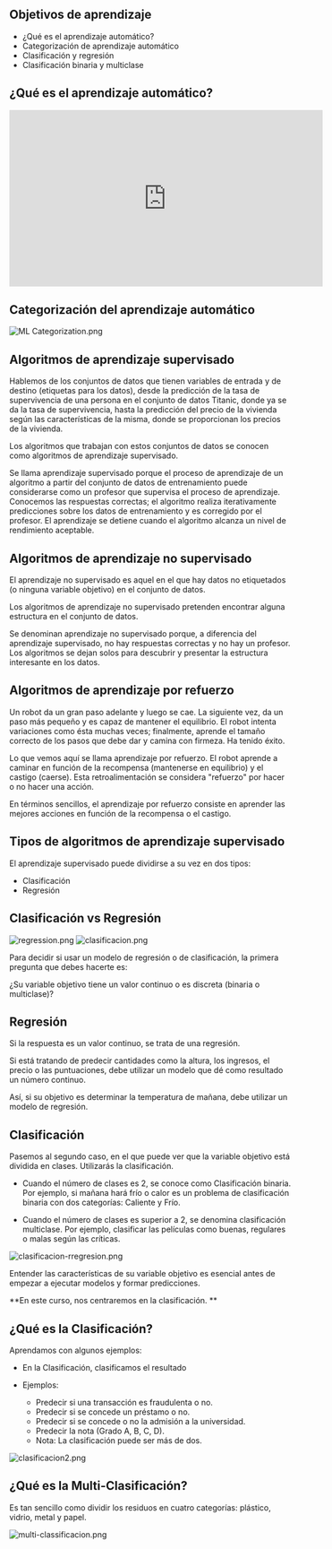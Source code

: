 ### 
## Objetivos de aprendizaje

* ¿Qué es el aprendizaje automático?
* Categorización de aprendizaje automático
* Clasificación y regresión
* Clasificación binaria y multiclase


## ¿Qué es el aprendizaje automático?
<iframe width="560" height="315" src="https://www.youtube.com/embed/gmvvaobm7eQ" title="YouTube video player" frameborder="0" allow="accelerometer; autoplay; clipboard-write; encrypted-media; gyroscope; picture-in-picture" allowfullscreen></iframe>

## Categorización del aprendizaje automático

![ML Categorization.png](https://dphi-live.s3.amazonaws.com/media_uploads/ML_Categorization_f99b6268dba44106851425bf55fcb584.png)


## Algoritmos de aprendizaje supervisado

Hablemos de los conjuntos de datos que tienen variables de entrada y de destino (etiquetas para los datos), desde la predicción de la tasa de supervivencia de una persona en el conjunto de datos Titanic, donde ya se da la tasa de supervivencia, hasta la predicción del precio de la vivienda según las características de la misma, donde se proporcionan los precios de la vivienda.

Los algoritmos que trabajan con estos conjuntos de datos se conocen como algoritmos de aprendizaje supervisado.

Se llama aprendizaje supervisado porque el proceso de aprendizaje de un algoritmo a partir del conjunto de datos de entrenamiento puede considerarse como un profesor que supervisa el proceso de aprendizaje. Conocemos las respuestas correctas; el algoritmo realiza iterativamente predicciones sobre los datos de entrenamiento y es corregido por el profesor. El aprendizaje se detiene cuando el algoritmo alcanza un nivel de rendimiento aceptable.

## Algoritmos de aprendizaje no supervisado

El aprendizaje no supervisado es aquel en el que hay datos no etiquetados (o ninguna variable objetivo) en el conjunto de datos.

Los algoritmos de aprendizaje no supervisado pretenden encontrar alguna estructura en el conjunto de datos.

Se denominan aprendizaje no supervisado porque, a diferencia del aprendizaje supervisado, no hay respuestas correctas y no hay un profesor. Los algoritmos se dejan solos para descubrir y presentar la estructura interesante en los datos.

## Algoritmos de aprendizaje por refuerzo

Un robot da un gran paso adelante y luego se cae. La siguiente vez, da un paso más pequeño y es capaz de mantener el equilibrio. El robot intenta variaciones como ésta muchas veces; finalmente, aprende el tamaño correcto de los pasos que debe dar y camina con firmeza. Ha tenido éxito.

Lo que vemos aquí se llama aprendizaje por refuerzo. El robot aprende a caminar en función de la recompensa (mantenerse en equilibrio) y el castigo (caerse). Esta retroalimentación se considera "refuerzo" por hacer o no hacer una acción.

En términos sencillos, el aprendizaje por refuerzo consiste en aprender las mejores acciones en función de la recompensa o el castigo.

## Tipos de algoritmos de aprendizaje supervisado

El aprendizaje supervisado puede dividirse a su vez en dos tipos:

* Clasificación
* Regresión

## Clasificación vs Regresión

![regression.png](https://dphi-live.s3.amazonaws.com/media_uploads/regression_1414d8e4641141be9e72202a67804f52.png)
![clasificacion.png](https://dphi-live.s3.amazonaws.com/media_uploads/clasificacion_ed5917b7f5084d7fa0c02d93a15dba93.png)

Para decidir si usar un modelo de regresión o de clasificación, la primera pregunta que debes hacerte es:

¿Su variable objetivo tiene un valor continuo o es discreta (binaria o multiclase)?

## Regresión
Si la respuesta es un valor continuo, se trata de una regresión.

Si está tratando de predecir cantidades como la altura, los ingresos, el precio o las puntuaciones, debe utilizar un modelo que dé como resultado un número continuo.

Así, si su objetivo es determinar la temperatura de mañana, debe utilizar un modelo de regresión.

## Clasificación

Pasemos al segundo caso, en el que puede ver que la variable objetivo está dividida en clases. Utilizarás la clasificación.

* Cuando el número de clases es 2, se conoce como Clasificación binaria. Por ejemplo, si mañana hará frío o calor es un problema de clasificación binaria con dos categorías: Caliente y Frío.

* Cuando el número de clases es superior a 2, se denomina clasificación multiclase. Por ejemplo, clasificar las películas como buenas, regulares o malas según las críticas.

![clasificacion-rregresion.png](https://dphi-live.s3.amazonaws.com/media_uploads/clasificacion-rregresion_268c8ae5392b4a69a5c200042db94d30.png)

Entender las características de su variable objetivo es esencial antes de empezar a ejecutar modelos y formar predicciones.

**En este curso, nos centraremos en la clasificación.
**

## ¿Qué es la Clasificación?
Aprendamos con algunos ejemplos:

* En la Clasificación, clasificamos el resultado
* Ejemplos:

  * Predecir si una transacción es fraudulenta o no.
  * Predecir si se concede un préstamo o no.
  * Predecir si se concede o no la admisión a la universidad.
  * Predecir la nota (Grado A, B, C, D).
  * Nota: La clasificación puede ser más de dos.

![clasificacion2.png](https://dphi-live.s3.amazonaws.com/media_uploads/clasificacion2_1ea23871771e4f5c8293a8813dca865c.png)

## ¿Qué es la Multi-Clasificación?

Es tan sencillo como dividir los residuos en cuatro categorías: plástico, vidrio, metal y papel.

![multi-classificacion.png](https://dphi-live.s3.amazonaws.com/media_uploads/multi-classificacion_efe97f120c5c483ba7dcc1f4bcacfb25.png)